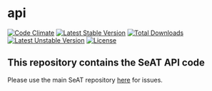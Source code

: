 # api

[![Code Climate](https://codeclimate.com/github/eveseat/api/badges/gpa.svg)](https://codeclimate.com/github/eveseat/api)
[![Latest Stable Version](https://poser.pugx.org/eveseat/api/v/stable)](https://packagist.org/packages/eveseat/services)
[![Total Downloads](https://poser.pugx.org/eveseat/api/downloads)](https://packagist.org/packages/eveseat/services)
[![Latest Unstable Version](https://poser.pugx.org/eveseat/api/v/unstable)](https://packagist.org/packages/eveseat/services)
[![License](https://poser.pugx.org/eveseat/api/license)](https://packagist.org/packages/eveseat/services)

## This repository contains the SeAT API code
Please use the main SeAT repository [here](https://github.com/eveseat/seat) for issues.
